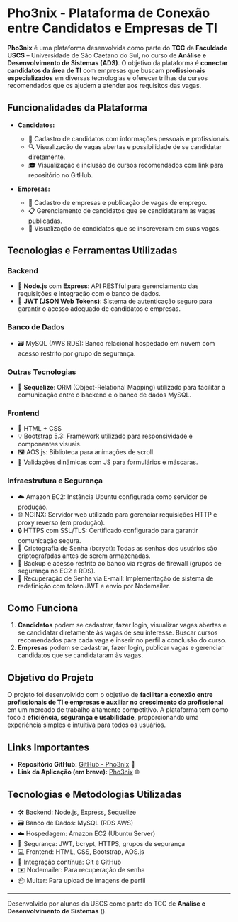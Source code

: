 # Pho3nix - Plataforma de Conexão entre Candidatos e Empresas de TI

**Pho3nix** é uma plataforma desenvolvida como parte do **TCC** da **Faculdade USCS** – Universidade de São Caetano do Sul, no curso de **Análise e Desenvolvimento de Sistemas (ADS)**. O objetivo da plataforma é **conectar candidatos da área de TI** com empresas que buscam **profissionais especializados** em diversas tecnologias e oferecer trilhas de cursos recomendados que os ajudem a atender aos requisitos das vagas.

## Funcionalidades da Plataforma

- **Candidatos:**

  - 📄 Cadastro de candidatos com informações pessoais e profissionais.
  - 🔍 Visualização de vagas abertas e possibilidade de se candidatar diretamente.
  - 🎓 Visualização e inclusão de cursos recomendados com link para repositório no GitHub.

- **Empresas:**
  - 🏢 Cadastro de empresas e publicação de vagas de emprego.
  - 📋 Gerenciamento de candidatos que se candidataram às vagas publicadas.
  - 👤 Visualização de candidatos que se inscreveram em suas vagas.

## Tecnologias e Ferramentas Utilizadas

### Backend

- 🔧 **Node.js** com **Express**: API RESTful para gerenciamento das requisições e integração com o banco de dados.
- 🔐 **JWT (JSON Web Tokens)**: Sistema de autenticação seguro para garantir o acesso adequado de candidatos e empresas.

### Banco de Dados

- 🗃️ MySQL (AWS RDS): Banco relacional hospedado em nuvem com acesso restrito por grupo de segurança.

### Outras Tecnologias

- 🔄 **Sequelize**: ORM (Object-Relational Mapping) utilizado para facilitar a comunicação entre o backend e o banco de dados MySQL.

### Frontend

- 🎨 HTML + CSS
- 💡 Bootstrap 5.3: Framework utilizado para responsividade e componentes visuais.
- 🖼️ AOS.js: Biblioteca para animações de scroll.
- 🛂 Validações dinâmicas com JS para formulários e máscaras.

### Infraestrutura e Segurança

- ☁️ Amazon EC2: Instância Ubuntu configurada como servidor de produção.
- 🌐 NGINX: Servidor web utilizado para gerenciar requisições HTTP e proxy reverso (em produção).
- 🔒 HTTPS com SSL/TLS: Certificado configurado para garantir comunicação segura.
- 🔐 Criptografia de Senha (bcrypt): Todas as senhas dos usuários são criptografadas antes de serem armazenadas.
- 🔄 Backup e acesso restrito ao banco via regras de firewall (grupos de segurança no EC2 e RDS).
- 📧 Recuperação de Senha via E-mail: Implementação de sistema de redefinição com token JWT e envio por Nodemailer.

## Como Funciona

1. **Candidatos** podem se cadastrar, fazer login, visualizar vagas abertas e se candidatar diretamente às vagas de seu interesse. Buscar cursos recomendados para cada vaga e inserir no perfil
   a conclusão do curso.
2. **Empresas** podem se cadastrar, fazer login, publicar vagas e gerenciar candidatos que se candidataram às vagas.

## Objetivo do Projeto

O projeto foi desenvolvido com o objetivo de **facilitar a conexão entre profissionais de TI e empresas e auxiliar no crescimento do profissional** em um mercado de trabalho altamente competitivo. A plataforma tem como foco a **eficiência, segurança e usabilidade**, proporcionando uma experiência simples e intuitiva para todos os usuários.

## Links Importantes

- **Repositório GitHub:** [GitHub - Pho3nix](https://github.com/jooogm/Pho3nixx.git) 🔗
- **Link da Aplicação (em breve):** [Pho3nix](http://pho3nix.com.br/) 🌐

## Tecnologias e Metodologias Utilizadas

- 🛠️ Backend: Node.js, Express, Sequelize
- 🗃️ Banco de Dados: MySQL (RDS AWS)
- ☁️ Hospedagem: Amazon EC2 (Ubuntu Server)
- 🔐 Segurança: JWT, bcrypt, HTTPS, grupos de segurança
- 💻 Frontend: HTML, CSS, Bootstrap, AOS.js
- 🔄 Integração contínua: Git e GitHub
- ✉️ Nodemailer: Para recuperação de senha
- 📦 Multer: Para upload de imagens de perfil

---

Desenvolvido por alunos da USCS como parte do TCC de **Análise e Desenvolvimento de Sistemas** ().
